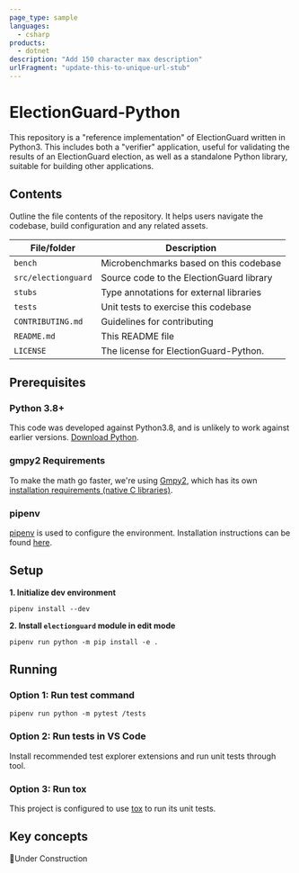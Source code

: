 ```yaml
---
page_type: sample
languages:
  - csharp
products:
  - dotnet
description: "Add 150 character max description"
urlFragment: "update-this-to-unique-url-stub"
---
```


# ElectionGuard-Python

<!--
Guidelines on README format: https://review.docs.microsoft.com/help/onboard/admin/samples/concepts/readme-template?branch=master

Guidance on onboarding samples to docs.microsoft.com/samples: https://review.docs.microsoft.com/help/onboard/admin/samples/process/onboarding?branch=master

Taxonomies for products and languages: https://review.docs.microsoft.com/new-hope/information-architecture/metadata/taxonomies?branch=master
-->

This repository is a "reference implementation" of ElectionGuard written in Python3. This includes
both a "verifier" application, useful for validating the results of an ElectionGuard election, as
well as a standalone Python library, suitable for building other applications.

## Contents

Outline the file contents of the repository. It helps users navigate the codebase, build configuration and any related assets.

| File/folder         | Description                              |
| ------------------- | ---------------------------------------- |
| `bench`             | Microbenchmarks based on this codebase   |
| `src/electionguard` | Source code to the ElectionGuard library |
| `stubs`             | Type annotations for external libraries  |
| `tests`             | Unit tests to exercise this codebase     |
| `CONTRIBUTING.md`   | Guidelines for contributing              |
| `README.md`         | This README file                         |
| `LICENSE`           | The license for ElectionGuard-Python.    |

## Prerequisites

### Python 3.8+

This code was developed against Python3.8, and is unlikely to work against earlier versions. [Download Python](https://www.python.org/downloads/).

### gmpy2 Requirements

To make the math go faster, we're using [Gmpy2](https://gmpy2.readthedocs.io/en/latest/), which
has its own [installation requirements (native C libraries)](https://gmpy2.readthedocs.io/en/latest/intro.html#installation).

### pipenv

[pipenv](https://github.com/pypa/pipenv) is used to configure the environment. Installation instructions can be found [here](https://github.com/pypa/pipenv#installation).

## Setup

**1. Initialize dev environment**

```
pipenv install --dev
```

**2. Install `electionguard` module in edit mode**

```
pipenv run python -m pip install -e .
```

## Running

### Option 1: Run test command

`pipenv run python -m pytest /tests`

### Option 2: Run tests in VS Code

Install recommended test explorer extensions and run unit tests through tool.

### Option 3: Run tox

This project is configured to use [tox](https://tox.readthedocs.io/en/latest/) to run its unit tests.

## Key concepts

🚧Under Construction
